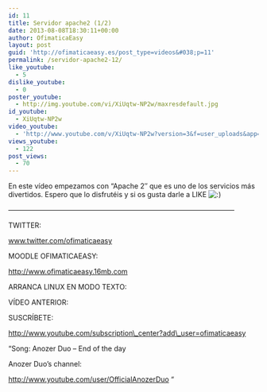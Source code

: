```yaml
---
id: 11
title: Servidor apache2 (1/2)
date: 2013-08-08T18:30:11+00:00
author: OfimaticaEasy
layout: post
guid: 'http://ofimaticaeasy.es/post_type=videos&#038;p=11'
permalink: /servidor-apache2-12/
like_youtube:
  - 5
dislike_youtube:
  - 0
poster_youtube:
  - http://img.youtube.com/vi/XiUqtw-NP2w/maxresdefault.jpg
id_youtube:
  - XiUqtw-NP2w
video_youtube:
  - 'http://www.youtube.com/v/XiUqtw-NP2w?version=3&f=user_uploads&app=youtube_gdata'
views_youtube:
  - 122
post_views:
  - 70
---
```

En este vídeo empezamos con &#8220;Apache 2&#8243; que es uno de los servicios más divertidos. Espero que lo disfrutéis y si os gusta darle a LIKE <img src="http://ofimaticaeasy.es/wp-includes/images/smilies/icon_smile.gif" alt=":)" class="wp-smiley" />

&#8212;&#8212;&#8212;&#8212;&#8212;&#8212;&#8212;&#8212;&#8212;&#8212;&#8212;&#8212;&#8212;&#8212;&#8212;&#8212;&#8212;&#8212;&#8212;&#8212;&#8212;&#8212;&#8212;&#8212;&#8212;&#8212;&#8212;&#8212;&#8212;&#8212;&#8212;&#8212;&#8211;

TWITTER:
  
www.twitter.com/ofimaticaeasy

MOODLE OFIMATICAEASY:

http://www.ofimaticaeasy.16mb.com

ARRANCA LINUX EN MODO TEXTO:



VÍDEO ANTERIOR:



SUSCRÍBETE:

http://www.youtube.com/subscription\_center?add\_user=ofimaticaeasy

&#8220;Song: Anozer Duo &#8211; End of the day
  
Anozer Duo&#8217;s channel:
  
http://www.youtube.com/user/OfficialAnozerDuo &#8220;